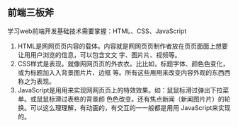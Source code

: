 ## 前端三板斧

学习web前端开发基础技术需要掌握：HTML、CSS、JavaScript

1. HTML是⽹网⻚页内容的载体。内容就是⽹网⻚页制作者放在⻚页⾯面上想要让⽤用户浏览的信息，可以包含⽂文
  字、图⽚片、视频等。
2. CSS样式是表现。就像⽹网⻚页的外⾐衣。⽐比如，标题字体、颜⾊色变化，或为标题加⼊入背景图⽚片、边框
  等。所有这些⽤用来改变内容外观的东⻄西称之为表现。
3. JavaScript是⽤用来实现⽹网⻚页上的特效效果。如：⿏鼠标滑过弹出下拉菜单。或⿏鼠标滑过表格的背景颜
  ⾊色改变。还有焦点新闻（新闻图⽚片）的轮换。可以这么理理解，有动画的，有交互的⼀一般都是⽤用
  JavaScript来实现的。
